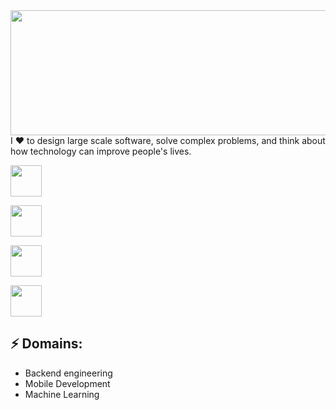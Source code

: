 <img src="https://wallpapershome.com/images/pages/ico_h/20330.jpg" width=3000px height=200px>
<!-- You can create your own header images using Canva, it has a lot of templates. If you do, use the following link https://www.canva.com/join/celeriac-tread-jellyfish -->
I ♥ to design large scale software, solve complex problems, and think about how technology can improve people's lives.


<a href="https://www.linkedin.com/in/andreacappelletti97/" target="_blank"><img src="https://cdn-icons-png.flaticon.com/512/61/61109.png" height=50px width=50px></a>

<a href="https://www.instagram.com/_andreacappelletti/" target="_blank"><img src="https://upload.wikimedia.org/wikipedia/commons/thumb/6/65/Black_Instagram_icon.svg/1200px-Black_Instagram_icon.svg.png" height=50px width=50px></a>

<a href="https://andreacappelletti.com/" target="_blank"><img src="https://image.flaticon.com/icons/png/512/20/20155.png" height=50px width=50px></a>

<a href="mailto:andreacappelletti97@gmail.com" target="_blank"><img src="https://image.flaticon.com/icons/png/512/60/60543.png" height=50px width=50px></a>

## ⚡ Domains:
- Backend engineering
- Mobile Development
- Machine Learning



<!--
**andreacappelletti97/andreacappelletti97** is a ✨ _special_ ✨ repository because its `README.md` (this file) appears on your GitHub profile.

Here are some ideas to get you started:

- 🔭 I’m currently working on ...
- 🌱 I’m currently learning ...
- 👯 I’m looking to collaborate on ...
- 🤔 I’m looking for help with ...
- 💬 Ask me about ...
- 📫 How to reach me: ...
- 😄 Pronouns: ...
- ⚡ Fun fact: ...
-->

